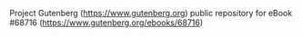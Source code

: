 Project Gutenberg (https://www.gutenberg.org) public repository for eBook #68716 (https://www.gutenberg.org/ebooks/68716)
